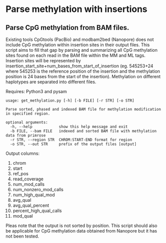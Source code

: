 # Parse methylation with insertions
## Parse CpG methylation from BAM files.

Existing tools CpGtools (PacBio) and modbam2bed (Nanopore) does not include CpG methylation within insertion sites in their output files. This script aims to fill that gap by parsing and summarizing all CpG methylation sites found on each read in the BAM file within the MM and ML tags. Insertion sites will be represented by insertion_start_site+num_bases_from_start_of_insertion (eg. 545253+24 where 545253 is the reference position of the insertion and the methylation position is 24 bases from the start of the insertion). Methylation on different haplotypes are separated into different files.

Requires: Python3 and pysam

```
usage: get_methylation.py [-h] [-b FILE] [-r STR] [-o STR]

Parse sorted, phased and indexed BAM file for methylation modification in specified region.

optional arguments:
  -h, --help            show this help message and exit
  -b FILE, --bam FILE   indexed and sorted BAM file with methylation data from primrose
  -r STR, --region STR  CHROM:START-END format for region
  -o STR, --out STR     prefix of the output files [output]
```

Output columns:
1. chrom
2. start
3. ref_pos
4. read_coverage
5. num_mod_calls
6. num_nonzero_mod_calls
7. num_high_qual_mod
8. avg_qual
9. avg_qual_percent
10. percent_high_qual_calls
11. mod_qual


Pleas note that the output is not sorted by position. This script should also be applicable for CpG methylation data obtained from Nanopore but it has not been tested.
